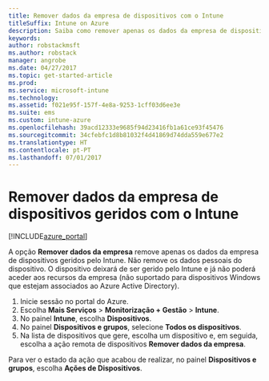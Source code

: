 ```yaml
---
title: Remover dados da empresa de dispositivos com o Intune
titleSuffix: Intune on Azure
description: Saiba como remover apenas os dados da empresa de dispositivos que gere com o Intune."
keywords: 
author: robstackmsft
ms.author: robstack
manager: angrobe
ms.date: 04/27/2017
ms.topic: get-started-article
ms.prod: 
ms.service: microsoft-intune
ms.technology: 
ms.assetid: f021e95f-157f-4e8a-9253-1cff03d6ee3e
ms.suite: ems
ms.custom: intune-azure
ms.openlocfilehash: 39acd12333e9685f94d23416fb1a61ce93f45476
ms.sourcegitcommit: 34cfebfc1d8b81032f4d41869d74dda559e677e2
ms.translationtype: HT
ms.contentlocale: pt-PT
ms.lasthandoff: 07/01/2017
---
```

# <a name="remove-company-data-from-intune-managed-devices"></a>Remover dados da empresa de dispositivos geridos com o Intune


[!INCLUDE[azure_portal](./includes/azure_portal.md)]

A opção **Remover dados da empresa** remove apenas os dados da empresa de dispositivos geridos pelo Intune. Não remove os dados pessoais do dispositivo. O dispositivo deixará de ser gerido pelo Intune e já não poderá aceder aos recursos da empresa (não suportado para dispositivos Windows que estejam associados ao Azure Active Directory).

1. Inicie sessão no portal do Azure.
2. Escolha **Mais Serviços** > **Monitorização + Gestão** > **Intune**.
3. No painel **Intune**, escolha **Dispositivos**.
4. No painel **Dispositivos e grupos**, selecione **Todos os dispositivos**.
5. Na lista de dispositivos que gere, escolha um dispositivo e, em seguida, escolha a ação remota de dispositivos **Remover dados da empresa**.

Para ver o estado da ação que acabou de realizar, no painel **Dispositivos e grupos**, escolha **Ações de Dispositivos**.
